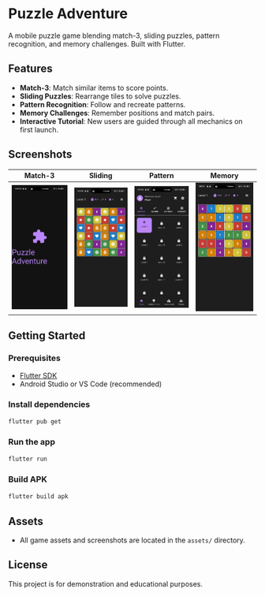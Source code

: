 # Puzzle Adventure

A mobile puzzle game blending match-3, sliding puzzles, pattern recognition, and memory challenges. Built with Flutter.

## Features
- **Match-3**: Match similar items to score points.
- **Sliding Puzzles**: Rearrange tiles to solve puzzles.
- **Pattern Recognition**: Follow and recreate patterns.
- **Memory Challenges**: Remember positions and match pairs.
- **Interactive Tutorial**: New users are guided through all mechanics on first launch.

## Screenshots
| Match-3 | Sliding | Pattern | Memory |
|--------|---------|---------|--------|
| ![Screenshot1](assets/screenshots/Screenshot1.png) | ![Screenshot2](assets/screenshots/Screenshot2.png) | ![Screenshot3](assets/screenshots/Screenshot3.png) | ![Screenshot4](assets/screenshots/Screenshot4.png) |

## Getting Started

### Prerequisites
- [Flutter SDK](https://flutter.dev/docs/get-started/install)
- Android Studio or VS Code (recommended)

### Install dependencies
```sh
flutter pub get
```

### Run the app
```sh
flutter run
```

### Build APK
```sh
flutter build apk
```

## Assets
- All game assets and screenshots are located in the `assets/` directory.

## License
This project is for demonstration and educational purposes.
